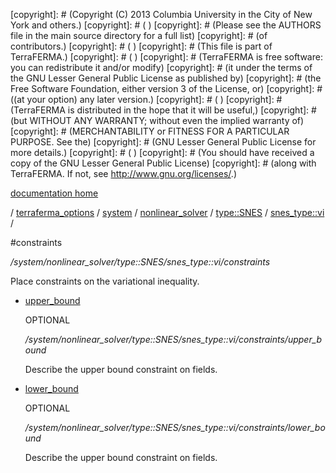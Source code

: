 [copyright]: # (Copyright (C) 2013 Columbia University in the City of New York and others.)
[copyright]: # ( )
[copyright]: # (Please see the AUTHORS file in the main source directory for a full list)
[copyright]: # (of contributors.)
[copyright]: # ( )
[copyright]: # (This file is part of TerraFERMA.)
[copyright]: # ( )
[copyright]: # (TerraFERMA is free software: you can redistribute it and/or modify)
[copyright]: # (it under the terms of the GNU Lesser General Public License as published by)
[copyright]: # (the Free Software Foundation, either version 3 of the License, or)
[copyright]: # ((at your option) any later version.)
[copyright]: # ( )
[copyright]: # (TerraFERMA is distributed in the hope that it will be useful,)
[copyright]: # (but WITHOUT ANY WARRANTY; without even the implied warranty of)
[copyright]: # (MERCHANTABILITY or FITNESS FOR A PARTICULAR PURPOSE. See the)
[copyright]: # (GNU Lesser General Public License for more details.)
[copyright]: # ( )
[copyright]: # (You should have received a copy of the GNU Lesser General Public License)
[copyright]: # (along with TerraFERMA. If not, see <http://www.gnu.org/licenses/>.)

[documentation home](https://github.com/terraferma/terraferma/wiki/Documentation)

/ [terraferma_options](../../../../../terraferma_options.md) / [system](../../../../system.md) / [nonlinear_solver](../../../nonlinear_solver.md) / [type::SNES](../../type__SNES.md) / [snes_type::vi](../snes_type__vi.md) /

#constraints

*/system/nonlinear_solver/type::SNES/snes_type::vi/constraints*

Place constraints on the variational inequality.

* [upper_bound](constraints/upper_bound.md "child")

    OPTIONAL 

    */system/nonlinear_solver/type::SNES/snes_type::vi/constraints/upper_bound*

    Describe the upper bound constraint on fields.

* [lower_bound](constraints/lower_bound.md "child")

    OPTIONAL 

    */system/nonlinear_solver/type::SNES/snes_type::vi/constraints/lower_bound*

    Describe the upper bound constraint on fields.

[autogenerated]: # (This file was automatically generated from the schema file:/home/cwilson/repos/github/TerraFERMA/TerraFERMA/buckettools/schemas/solvers.rng.)

